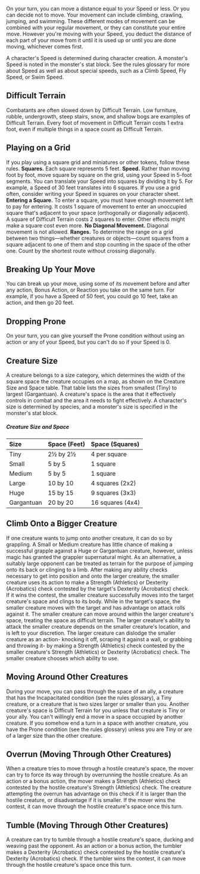 
On your turn, you can move a distance equal to your Speed or less. Or you can decide not to move. Your movement can include climbing, crawling, jumping, and swimming. These different modes of movement can be combined with your regular movement, or they can constitute your entire move. However you're moving with your Speed, you deduct the distance of each part of your move from it until it is used up or until you are done moving, whichever comes first.

A character's Speed is determined during character creation. A monster's Speed is noted in the monster's stat block. See the rules glossary for more about Speed as well as about special speeds, such as a Climb Speed, Fly Speed, or Swim Speed.

## Difficult Terrain
Combatants are often slowed down by Difficult Terrain. Low furniture, rubble, undergrowth, steep stairs, snow, and shallow bogs are examples of Difficult Terrain. Every foot of movement in Difficult Terrain costs 1 extra foot, even if multiple things in a space count as Difficult Terrain.

## Playing on a Grid
If you play using a square grid and miniatures or other tokens, follow these rules.
**Squares.** Each square represents 5 feet.
**Speed.** Rather than moving foot by foot, move square by square on the grid, using your Speed in 5-foot segments. You can translate your Speed into squares by dividing it by 5. For example, a Speed of 30 feet translates into 6 squares. If you use a grid often, consider writing your Speed in squares on your character sheet.
**Entering a Square.** To enter a square, you must have enough movement left to pay for entering. It costs 1 square of movement to enter an unoccupied square that's adjacent to your space (orthogonally or diagonally adjacent). A square of Difficult Terrain costs 2 squares to enter. Other effects might make a square cost even more.
**No Diagonal Movement.** Diagonal movement is not allowed.
**Ranges.** To determine the range on a grid between two things—whether creatures or objects—count squares from a square adjacent to one of them and stop counting in the space of the other one. Count by the shortest route without crossing diagonally.

## Breaking Up Your Move
You can break up your move, using some of its movement before and after any action, Bonus Action, or Reaction you take on the same turn. For example, if you have a Speed of 50 feet, you could go 10 feet, take an action, and then go 20 feet.

## Dropping Prone
On your turn, you can give yourself the Prone condition without using an action or any of your Speed, but you can't do so if your Speed is 0.

## Creature Size
A creature belongs to a size category, which determines the width of the square space the creature occupies on a map, as shown on the Creature Size and Space table. That table lists the sizes from smallest (Tiny) to largest (Gargantuan). A creature's space is the area that it effectively controls in combat and the area it needs to fight effectively. A character's size is determined by species, and a monster's size is specified in the monster's stat block.

##### Creature Size and Space
| Size       | Space (Feet) | Space (Squares) |
|:-----------|:-------------|:----------------|
| Tiny       | 2½ by 2½     | 4 per square    |
| Small      | 5 by 5       | 1 square        |
| Medium     | 5 by 5       | 1 square        |
| Large      | 10 by 10     | 4 squares (2x2) |
| Huge       | 15 by 15     | 9 squares (3x3) |
| Gargantuan | 20 by 20     | 16 squares (4x4)|


## Climb Onto a Bigger Creature
If one creature wants to jump onto another creature, it can do so by grappling. A Small or Medium creature has little chance of making a successful grapple against a Huge or Gargantuan creature, however, unless magic has granted the grappler supernatural might.
As an alternative, a suitably large opponent can be treated as terrain for the purpose of jumping onto its back or clinging to a limb. After making any ability checks necessary to get into position and onto the larger creature, the smaller creature uses its action to make a Strength (Athletics) or Dexterity (Acrobatics) check contested by the target's Dexterity (Acrobatics) check. If it wins the contest, the smaller creature successfully moves into the target creature's space and clings to its body. While in the target's space, the smaller creature moves with the target and has advantage on attack rolls against it.
The smaller creature can move around within the larger creature's space, treating the space as difficult terrain. The larger creature's ability to attack the smaller creature depends on the smaller creature's location, and is left to your discretion. The larger creature can dislodge the smaller creature as an action- knocking it off, scraping it against a wall, or grabbing and throwing it- by making a Strength (Athletics) check contested by the smaller creature's Strength (Athletics) or Dexterity (Acrobatics) check. The smaller creature chooses which ability to use.


## Moving Around Other Creatures
During your move, you can pass through the space of an ally, a creature that has the Incapacitated condition (see the rules glossary), a Tiny creature, or a creature that is two sizes larger or smaller than you. Another creature's space is Difficult Terrain for you unless that creature is Tiny or your ally. You can't willingly end a move in a space occupied by another creature. If you somehow end a turn in a space with another creature, you have the Prone condition (see the rules glossary) unless you are Tiny or are of a larger size than the other creature.


## Overrun (Moving Through Other Creatures) <Action>
When a creature tries to move through a hostile creature's space, the mover can try to force its way through by overrunning the hostile creature. As an action or a bonus action, the mover makes a Strength (Athletics) check contested by the hostile creature's Strength (Athletics) check. The creature attempting the overrun has advantage on this check if it is larger than the hostile creature, or disadvantage if it is smaller. If the mover wins the contest, it can move through the hostile creature's space once this turn.


## Tumble (Moving Through Other Creatures) <Action>
A creature can try to tumble through a hostile creature's space, ducking and weaving past the opponent. As an action or a bonus action, the tumbler makes a Dexterity (Acrobatics) check contested by the hostile creature's Dexterity (Acrobatics) check. If the tumbler wins the contest, it can move through the hostile creature's space once this turn.
